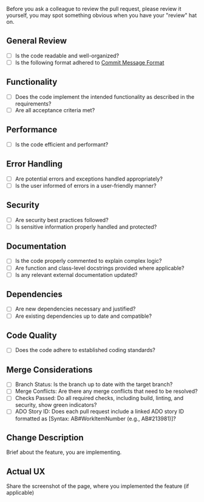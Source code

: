 Before you ask a colleague to review the pull request, please review it yourself, you may spot something obvious when you have your "review" hat on.

## General Review
 - [ ] Is the code readable and well-organized?
 - [ ] Is the following format adhered to [Commit Message Format](https://emishealthgroup.atlassian.net/wiki/spaces/EQP/pages/7371522378 )

## Functionality
 - [ ] Does the code implement the intended functionality as described in the requirements?
 - [ ] Are all acceptance criteria met?

## Performance
 - [ ] Is the code efficient and performant?

## Error Handling
 - [ ] Are potential errors and exceptions handled appropriately?
 - [ ] Is the user informed of errors in a user-friendly manner?

## Security
 - [ ] Are security best practices followed?
 - [ ] Is sensitive information properly handled and protected?

## Documentation
 - [ ] Is the code properly commented to explain complex logic?
 - [ ] Are function and class-level docstrings provided where applicable?
 - [ ] Is any relevant external documentation updated?

## Dependencies
 - [ ] Are new dependencies necessary and justified?
 - [ ] Are existing dependencies up to date and compatible?

## Code Quality
 - [ ] Does the code adhere to established coding standards?

## Merge Considerations
 - [ ] Branch Status: Is the branch up to date with the target branch?
 - [ ] Merge Conflicts: Are there any merge conflicts that need to be resolved?
 - [ ] Checks Passed: Do all required checks, including build, linting, and security, show green indicators?
 - [ ] ADO Story ID: Does each pull request include a linked ADO story ID formatted as [Syntax: AB#WorkItemNumber (e.g., AB#213981)]?

## Change Description
Brief about the feature, you are implementing.

## Actual UX
Share the screenshot of the page, where you implemented the feature (if applicable)
